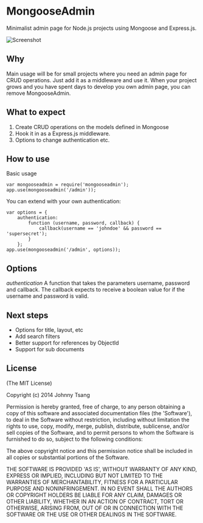 MongooseAdmin
=============

Minimalist admin page for Node.js projects using Mongoose and Express.js.

![Screenshot](https://raw.githubusercontent.com/Webura/mongooseadmin/master/screenshots/mongooseadmin.jpg "Screenshot")


Why
---
Main usage will be for small projects where you need an admin page for CRUD operations.
Just add it as a middleware and use it.
When your project grows and you have spent days to develop you own admin page, you can remove MongooseAdmin.

What to expect
--------------
1. Create CRUD operations on the models defined in Mongoose
2. Hook it in as a Express.js middleware.
3. Options to change authentication etc.


How to use
----------
Basic usage
```
var mongooseadmin = require('mongooseadmin');
app.use(mongooseadmin('/admin'));
```

You can extend with your own authentication:

```
var options = {
    authentication:
        function (username, password, callback) {
            callback(username == 'johndoe' && password == 'supersecret');
        }
    };
app.use(mongooseadmin('/admin', options));
```

Options
-------
*authentication* A function that takes the parameters username, password and callback.
The callback expects to receive a boolean value for if the username and password is valid.

Next steps
----------
- Options for title, layout, etc
- Add search filters
- Better support for references by ObjectId
- Support for sub documents

License
-------

(The MIT License)

Copyright (c) 2014 Johnny Tsang

Permission is hereby granted, free of charge, to any person obtaining
a copy of this software and associated documentation files (the
'Software'), to deal in the Software without restriction, including
without limitation the rights to use, copy, modify, merge, publish,
distribute, sublicense, and/or sell copies of the Software, and to
permit persons to whom the Software is furnished to do so, subject to
the following conditions:

The above copyright notice and this permission notice shall be
included in all copies or substantial portions of the Software.

THE SOFTWARE IS PROVIDED 'AS IS', WITHOUT WARRANTY OF ANY KIND,
EXPRESS OR IMPLIED, INCLUDING BUT NOT LIMITED TO THE WARRANTIES OF
MERCHANTABILITY, FITNESS FOR A PARTICULAR PURPOSE AND NONINFRINGEMENT.
IN NO EVENT SHALL THE AUTHORS OR COPYRIGHT HOLDERS BE LIABLE FOR ANY
CLAIM, DAMAGES OR OTHER LIABILITY, WHETHER IN AN ACTION OF CONTRACT,
TORT OR OTHERWISE, ARISING FROM, OUT OF OR IN CONNECTION WITH THE
SOFTWARE OR THE USE OR OTHER DEALINGS IN THE SOFTWARE.